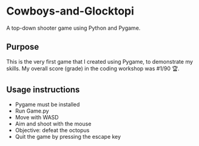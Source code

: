 # Cowboys-and-Glocktopi
A top-down shooter game using Python and Pygame.

## Purpose
This is the very first game that I created using Pygame, to demonstrate my skills.
My overall score (grade) in the coding workshop was #1/90 🏆.

## Usage instructions
* Pygame must be installed
* Run Game.py
* Move with WASD
* Aim and shoot with the mouse
* Objective: defeat the octopus
* Quit the game by pressing the escape key
